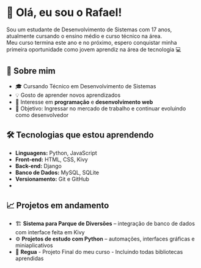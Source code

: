 # 👋 Olá, eu sou o Rafael!

Sou um estudante de Desenvolvimento de Sistemas com 17 anos, atualmente cursando o ensino médio e curso técnico na área.  
Meu curso termina este ano e no próximo, espero conquistar minha primeira oportunidade como jovem aprendiz na área de tecnologia 💻


## 🚀 Sobre mim
- 🎓 Cursando Técnico em Desenvolvimento de Sistemas  
- 💡 Gosto de aprender novos aprendizados 
- 🧠 Interesse em **programação** e  **desenvolvimento web**   
- 🎯 Objetivo: Ingressar no mercado de trabalho e continuar evoluindo como desenvolvedor
  

## 🛠️ Tecnologias que estou aprendendo
- **Linguagens:** Python, JavaScript 
- **Front-end:** HTML, CSS, Kivy  
- **Back-end:** Django
- **Banco de Dados:** MySQL, SQLite  
- **Versionamento:** Git e GitHub
- 

## 📈 Projetos em andamento
- 🏗️ **Sistema para Parque de Diversões** – integração de banco de dados com interface feita em Kivy  
- ⚙️ **Projetos de estudo com Python** – automações, interfaces gráficas e miniaplicativos
- 📏 **Regua** - Projeto Final do meu curso - Incluindo todas bibliotecas aprendidas
